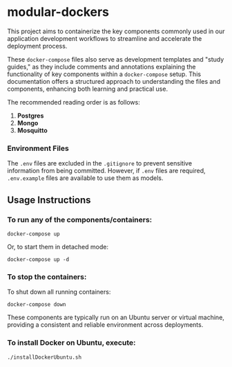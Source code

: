 # modular-dockers
This project aims to containerize the key components commonly used in our application development workflows to streamline and accelerate the deployment process.

These `docker-compose` files also serve as development templates and "study guides," as they include comments and annotations explaining the functionality of key components within a `docker-compose` setup. This documentation offers a structured approach to understanding the files and components, enhancing both learning and practical use.

The recommended reading order is as follows:

1. **Postgres**
2. **Mongo**
3. **Mosquitto**

### Environment Files

The `.env` files are excluded in the `.gitignore` to prevent sensitive information from being committed. However, if `.env` files are required, `.env.example` files are available to use them as models.

## Usage Instructions

### To run any of the components/containers:

```shell
docker-compose up
```

Or, to start them in detached mode:

```shell
docker-compose up -d
```

### To stop the containers:

To shut down all running containers:

```shell
docker-compose down
```

These components are typically run on an Ubuntu server or virtual machine, providing a consistent and reliable environment across deployments.

### To install Docker on Ubuntu, execute:

```shell
./installDockerUbuntu.sh
```

